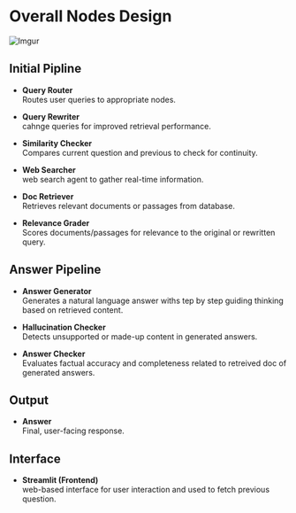 # Overall Nodes Design

![Imgur](https://imgur.com/J8NR9se.png)


## Initial Pipline

- **Query Router**  
  Routes user queries to appropriate nodes.

- **Query Rewriter**  
  cahnge queries for improved retrieval performance.

- **Similarity Checker**  
  Compares current question and previous to check for continuity.

- **Web Searcher**  
  web search agent to gather real-time information.

- **Doc Retriever**  
  Retrieves relevant documents or passages from database.

- **Relevance Grader**  
  Scores documents/passages for relevance to the original or rewritten query.

## Answer Pipeline

- **Answer Generator**  
  Generates a natural language answer withs tep by step guiding thinking based on retrieved content.

- **Hallucination Checker**  
  Detects unsupported or made-up content in generated answers.

- **Answer Checker**  
  Evaluates factual accuracy and completeness related to retreived doc of generated answers.

## Output

- **Answer**  
  Final, user-facing response.

## Interface

- **Streamlit (Frontend)**  
  web-based interface for user interaction and used to fetch previous question.
